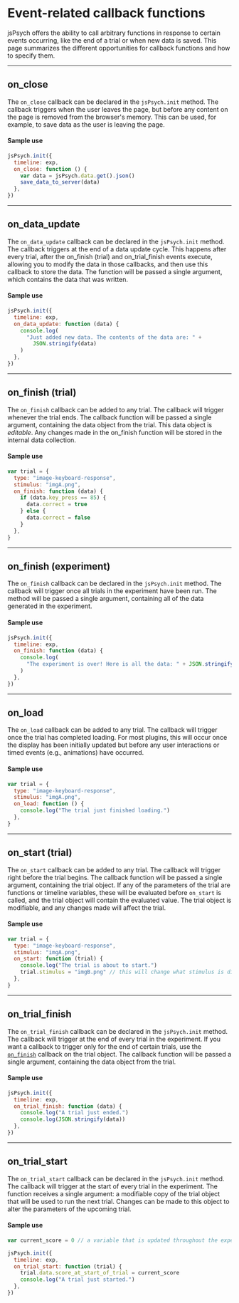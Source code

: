 # Event-related callback functions

jsPsych offers the ability to call arbitrary functions in response to certain events occurring, like the end of a trial or when new data is saved. This page summarizes the different opportunities for callback functions and how to specify them.

---

## on_close

The `on_close` callback can be declared in the `jsPsych.init` method. The callback triggers when the user leaves the page, but before any content on the page is removed from the browser's memory. This can be used, for example, to save data as the user is leaving the page.

#### Sample use

```javascript
jsPsych.init({
  timeline: exp,
  on_close: function () {
    var data = jsPsych.data.get().json()
    save_data_to_server(data)
  },
})
```

---

## on_data_update

The `on_data_update` callback can be declared in the `jsPsych.init` method. The callback triggers at the end of a data update cycle. This happens after every trial, after the on_finish (trial) and on_trial_finish events execute, allowing you to modify the data in those callbacks, and then use this callback to store the data. The function will be passed a single argument, which contains the data that was written.

#### Sample use

```javascript
jsPsych.init({
  timeline: exp,
  on_data_update: function (data) {
    console.log(
      "Just added new data. The contents of the data are: " +
        JSON.stringify(data)
    )
  },
})
```

---

## on_finish (trial)

The `on_finish` callback can be added to any trial. The callback will trigger whenever the trial ends. The callback function will be passed a single argument, containing the data object from the trial. This data object is _editable_. Any changes made in the on_finish function will be stored in the internal data collection.

#### Sample use

```javascript
var trial = {
  type: "image-keyboard-response",
  stimulus: "imgA.png",
  on_finish: function (data) {
    if (data.key_press == 85) {
      data.correct = true
    } else {
      data.correct = false
    }
  },
}
```

---

## on_finish (experiment)

The `on_finish` callback can be declared in the `jsPsych.init` method. The callback will trigger once all trials in the experiment have been run. The method will be passed a single argument, containing all of the data generated in the experiment.

#### Sample use

```javascript
jsPsych.init({
  timeline: exp,
  on_finish: function (data) {
    console.log(
      "The experiment is over! Here is all the data: " + JSON.stringify(data)
    )
  },
})
```

---

## on_load

The `on_load` callback can be added to any trial. The callback will trigger once the trial has completed loading. For most plugins, this will occur once the display has been initially updated but before any user interactions or timed events (e.g., animations) have occurred.

#### Sample use

```javascript
var trial = {
  type: "image-keyboard-response",
  stimulus: "imgA.png",
  on_load: function () {
    console.log("The trial just finished loading.")
  },
}
```

---

## on_start (trial)

The `on_start` callback can be added to any trial. The callback will trigger right before the trial begins. The callback function will be passed a single argument, containing the trial object. If any of the parameters of the trial are functions or timeline variables, these will be evaluated before `on_start` is called, and the trial object will contain the evaluated value. The trial object is modifiable, and any changes made will affect the trial.

#### Sample use

```javascript
var trial = {
  type: "image-keyboard-response",
  stimulus: "imgA.png",
  on_start: function (trial) {
    console.log("The trial is about to start.")
    trial.stimulus = "imgB.png" // this will change what stimulus is displayed in the trial
  },
}
```

---

## on_trial_finish

The `on_trial_finish` callback can be declared in the `jsPsych.init` method. The callback will trigger at the end of every trial in the experiment. If you want a callback to trigger only for the end of certain trials, use the [`on_finish`](#onfinishtrial) callback on the trial object. The callback function will be passed a single argument, containing the data object from the trial.

#### Sample use

```javascript
jsPsych.init({
  timeline: exp,
  on_trial_finish: function (data) {
    console.log("A trial just ended.")
    console.log(JSON.stringify(data))
  },
})
```

---

## on_trial_start

The `on_trial_start` callback can be declared in the `jsPsych.init` method. The callback will trigger at the start of every trial in the experiment. The function receives a single argument: a modifiable copy of the trial object that will be used to run the next trial. Changes can be made to this object to alter the parameters of the upcoming trial.

#### Sample use

```javascript
var current_score = 0 // a variable that is updated throughout the experiment to keep track of the current score.

jsPsych.init({
  timeline: exp,
  on_trial_start: function (trial) {
    trial.data.score_at_start_of_trial = current_score
    console.log("A trial just started.")
  },
})
```
